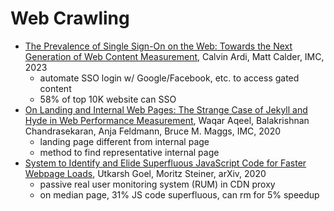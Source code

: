 # Web Crawling

- [The Prevalence of Single Sign-On on the Web:
    Towards the Next Generation of
    Web Content Measurement](https://dl.acm.org/doi/10.1145/3618257.3624841),
    Calvin Ardi, Matt Calder, IMC, 2023
    - automate SSO login w/ Google/Facebook, etc. to access gated content
    - 58% of top 10K website can SSO
- [On Landing and Internal Web Pages: The Strange Case of Jekyll and Hyde in
    Web Performance
    Measurement](https://dl.acm.org/doi/abs/10.1145/3419394.3423626),
    Waqar Aqeel, Balakrishnan Chandrasekaran, Anja Feldmann, Bruce M. Maggs,
    IMC, 2020
    - landing page different from internal page
    - method to find representative internal page
- [System to Identify and Elide Superfluous JavaScript Code for
    Faster Webpage Loads](https://arxiv.org/pdf/2003.07396), Utkarsh Goel,
    Moritz Steiner, arXiv, 2020
    - passive real user monitoring system (RUM) in CDN proxy
    - on median page, 31% JS code superfluous, can rm for 5% speedup
